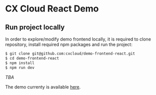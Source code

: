 # CX Cloud React Demo

## Run project locally
In order to explore/modify demo frontend locally, it is required to clone repository, install required npm packages and run the project:
```sh
$ git clone git@github.com:cxcloud/demo-frontend-react.git
$ cd demo-frontend-react
$ npm install
$ npm run dev
```

*TBA*

The demo currenty is available [here](https://cx-cloud-nextjs-woibykrhav.now.sh).
